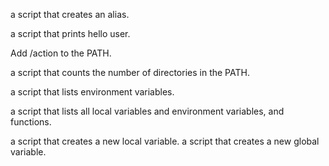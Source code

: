 a script that creates an alias.                                                                              

a script that prints hello user.                                                                             

Add /action to the PATH.                                                                                     

a script that counts the number of directories in the PATH.                                                  

a script that lists environment variables.                                                                   

a script that lists all local variables and environment variables, and functions.                            

a script that creates a new local variable. 
 a script that creates a new global variable.
